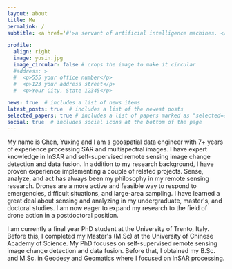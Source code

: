```yaml
---
layout: about
title: Me
permalink: /
subtitle: <a href='#'>a servant of artificial intelligence machines. </a>

profile:
  align: right
  image: yusin.jpg
  image_circular: false # crops the image to make it circular
  #address: >
  #  <p>555 your office number</p>
  #  <p>123 your address street</p>
  #  <p>Your City, State 12345</p>

news: true  # includes a list of news items
latest_posts: true  # includes a list of the newest posts
selected_papers: true # includes a list of papers marked as "selected={true}"
social: true  # includes social icons at the bottom of the page
---
```

My name is Chen, Yuxing and I am s geospatial data engineer with 7+ years of experience processing SAR and multispectral images. I have expert knowledge in InSAR and self-supervised remote sensing image change detection and data fusion. In addition to my research background, I have proven experience implementing a couple of related projects. Sense, analyze, and act has always been my philosophy in my remote sensing research. Drones are a more active and feasible way to respond to emergencies, difficult situations, and large-area sampling. I have learned a great deal about sensing and analyzing in my undergraduate, master's, and doctoral studies. I am now eager to expand my research to the field of drone action in a postdoctoral position.

I am currently a final year PhD student at the University of Trento, Italy. Before this, I completed my Master's (M.Sc) at the University of Chinese Academy of Science. My PhD focuses on self-supervised remote sensing image change detection and data fusion. Before that, I obtained my B.Sc. and M.Sc. in Geodesy and Geomatics where I focused on InSAR processing. 

<!--#Write your biography here. Tell the world about yourself. Link to your favorite [subreddit](http://reddit.com). You can put a picture in, too. The code is already #in, just name your picture `prof_pic.jpg` and put it in the `img/` folder.
#Put your address / P.O. box / other info right below your picture. You can also disable any of these elements by editing `profile` property of the YAML header of #your `_pages/about.md`. Edit `_bibliography/papers.bib` and Jekyll will render your [publications page](/al-folio/publications/) automatically.
#Link to your social media connections, too. This theme is set up to use [Font Awesome icons](http://fortawesome.github.io/Font-Awesome/) and [Academicons](https://jpswalsh.github.io/academicons/), like the ones below. Add your Facebook, Twitter, LinkedIn, Google Scholar, or just disable all of them.-->
